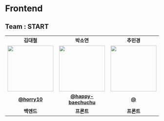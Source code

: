 # Frontend

## Team : START
<table>
    <tr>
    <td align="center"><strong>김대철</strong></td>
    <td align="center"><strong>박소연</strong></td>
    <td align="center"><strong>추민경</strong></td>

  </tr>
  
  <tr>
    <td align="center"><a href="https://github.com/horry10"><img src="https://avatars.githubusercontent.com/u/69677984?v=4" width="150px;" alt="">
    <td align="center"><a href="https://github.com/happy-baechuchu"><img src="https://avatars.githubusercontent.com/u/134986794?v=4" width="150px;" alt="">
    <td align="center"><a href="https://github.com/raxchaz"><img src="https://search.pstatic.net/common/?src=http%3A%2F%2Fpost.phinf.naver.net%2FMjAxOTA1MTZfMTk5%2FMDAxNTU3OTM3Nzk5OTc2.RYHaYoOO6PJpy1jJB3aphq0xufqtFmXAKcbUrxRIoyIg.hRUVOlJAPZf8GvyovPIkDmhC6ZqhIF5pKkibnDTCBKYg.JPEG%2FIAGU9C6_iwxod_Z2Q7dYWNGdnGx4.jpg&type=sc960_832" width="150px;" alt="">


    
   
  </tr>
  <tr>
     <td align="center"><a href="https://github.com/horry10"><b>@horry10</b></td>
    <td align="center"><a href="https://github.com/happy-baechuchu"><b>@happy-baechuchu</b></td>
    <td align="center"><a href="https://github.com/raxchaz"><b>@</b></td>

  </tr>

   <tr>
    <td align="center"><strong>백엔드</strong></td>
    <td align="center"><strong>프론트</strong></td>
    <td align="center"><strong>프론트</strong></td>

  </tr>
</table>
<br>
